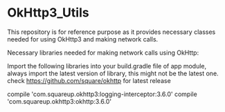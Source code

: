 # OkHttp3_Utils
This repository is for reference purpose as it provides necessary classes needed for using OkHttp3 and making network calls.


Necessary libraries needed for making network calls using OkHttp:

Import the following libraries into your build.gradle file of app module,
always import the latest version of library, this might not be the latest one.
check https://github.com/square/okhttp for latest release

  compile 'com.squareup.okhttp3:logging-interceptor:3.6.0'
  compile 'com.squareup.okhttp3:okhttp:3.6.0'
